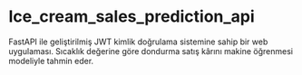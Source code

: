 # Ice_cream_sales_prediction_api
FastAPI ile geliştirilmiş JWT kimlik doğrulama sistemine sahip bir web uygulaması. Sıcaklık değerine göre dondurma satış kârını makine öğrenmesi modeliyle tahmin eder.
